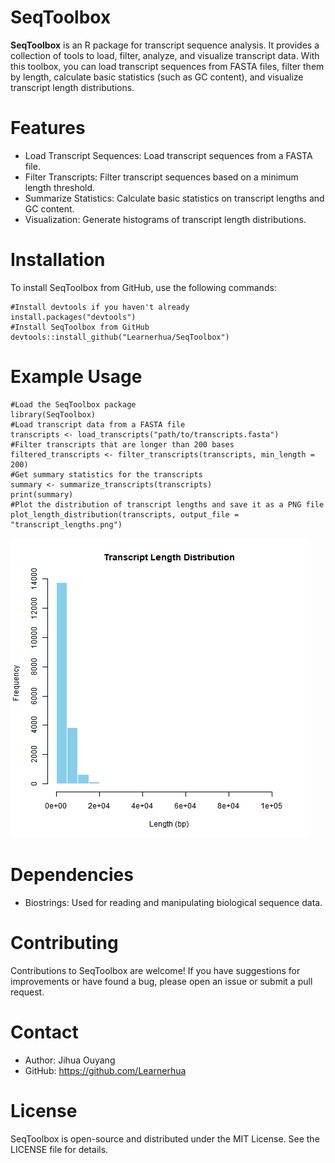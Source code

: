 # SeqToolbox
**SeqToolbox** is an R package for transcript sequence analysis. It provides a collection of tools to load, filter, analyze, and visualize transcript data. With this toolbox, you can load transcript sequences from FASTA files, filter them by length, calculate basic statistics (such as GC content), and visualize transcript length distributions.
# Features
- Load Transcript Sequences: Load transcript sequences from a FASTA file.
- Filter Transcripts: Filter transcript sequences based on a minimum length threshold.
- Summarize Statistics: Calculate basic statistics on transcript lengths and GC content.
- Visualization: Generate histograms of transcript length distributions.
# Installation
To install SeqToolbox from GitHub, use the following commands:
```
#Install devtools if you haven't already
install.packages("devtools")
#Install SeqToolbox from GitHub
devtools::install_github("Learnerhua/SeqToolbox")
```
# Example Usage
```
#Load the SeqToolbox package
library(SeqToolbox)
#Load transcript data from a FASTA file
transcripts <- load_transcripts("path/to/transcripts.fasta")
#Filter transcripts that are longer than 200 bases
filtered_transcripts <- filter_transcripts(transcripts, min_length = 200)
#Get summary statistics for the transcripts
summary <- summarize_transcripts(transcripts)
print(summary)
#Plot the distribution of transcript lengths and save it as a PNG file
plot_length_distribution(transcripts, output_file = "transcript_lengths.png")
```
![](https://github.com/Learnerhua/SeqToolbox/blob/master/example/length_distribution.png)

# Dependencies
- Biostrings: Used for reading and manipulating biological sequence data.

# Contributing
Contributions to SeqToolbox are welcome! If you have suggestions for improvements or have found a bug, please open an issue or submit a pull request.
# Contact
- Author: Jihua Ouyang
- GitHub: https://github.com/Learnerhua
# License
SeqToolbox is open-source and distributed under the MIT License. See the LICENSE file for details.
